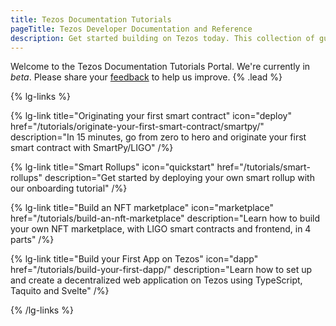 ```yaml
---
title: Tezos Documentation Tutorials
pageTitle: Tezos Developer Documentation and Reference
description: Get started building on Tezos today. This collection of guides will take you through writing your first smart contract, using the Unity SDK, and building an NFT Marketplace.
---
```


Welcome to the Tezos Documentation Tutorials Portal. We're currently in _beta_. Please share your [feedback](https://github.com/trilitech/tezos-developer-docs/issues/new/choose) to help us improve. {% .lead %}

{% lg-links %}

{% lg-link title="Originating your first smart contract" icon="deploy" href="/tutorials/originate-your-first-smart-contract/smartpy/" description="In 15 minutes, go from zero to hero and originate your first smart contract with SmartPy/LIGO" /%}

{% lg-link title="Smart Rollups" icon="quickstart" href="/tutorials/smart-rollups" description="Get started by deploying your own smart rollup with our onboarding tutorial" /%}

{% lg-link title="Build an NFT marketplace" icon="marketplace" href="/tutorials/build-an-nft-marketplace" description="Learn how to build your own NFT marketplace, with LIGO smart contracts and frontend, in 4 parts" /%}

{% lg-link title="Build your First App on Tezos" icon="dapp" href="/tutorials/build-your-first-dapp/" description="Learn how to set up and create a decentralized web application on Tezos using TypeScript, Taquito and Svelte" /%}


{% /lg-links %}
